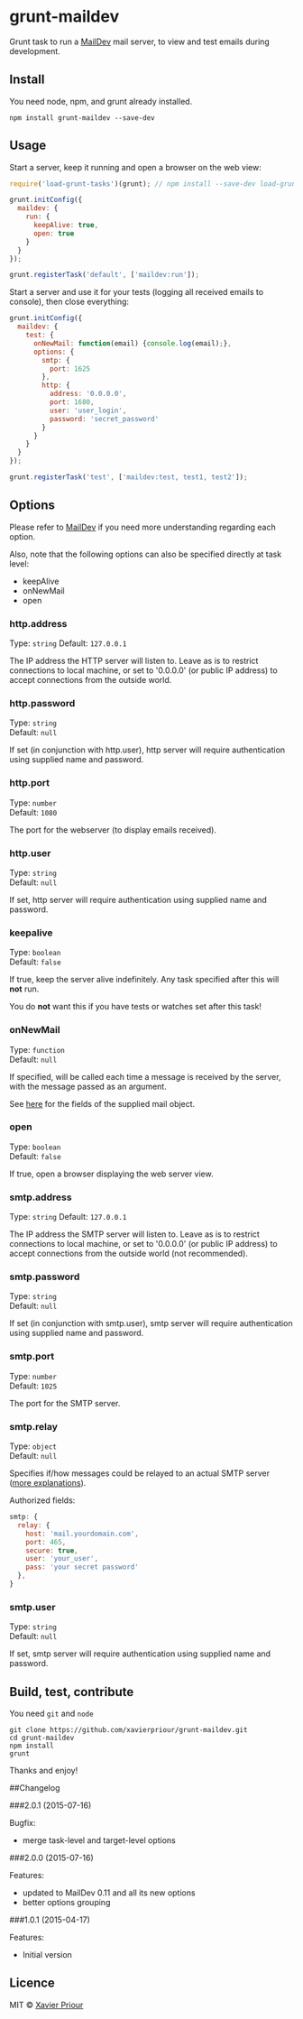 # grunt-maildev
Grunt task to run a [MailDev](https://github.com/djfarrelly/MailDev)
mail server, to view and test emails during development.

## Install
You need node, npm, and grunt already installed.

```
npm install grunt-maildev --save-dev
```

## Usage

Start a server, keep it running and open a browser on the web view:
```javascript
require('load-grunt-tasks')(grunt); // npm install --save-dev load-grunt-tasks

grunt.initConfig({
  maildev: {
    run: {
      keepAlive: true,
      open: true
    }
  }
});

grunt.registerTask('default', ['maildev:run']);
```


Start a server and use it for your tests (logging all received emails to console),
then close everything:
```javascript
grunt.initConfig({
  maildev: {
    test: {
      onNewMail: function(email) {console.log(email);},
      options: {
        smtp: {
          port: 1625
        },
        http: {
          address: '0.0.0.0',
          port: 1680,
          user: 'user_login',
          password: 'secret_password'
        }
      }
    }
  }
});

grunt.registerTask('test', ['maildev:test, test1, test2']);
```


## Options

Please refer to [MailDev](https://github.com/djfarrelly/MailDev)
if you need more understanding regarding each option.

Also, note that the following options can also be specified directly at task level:

- keepAlive
- onNewMail
- open

### http.address

Type: `string`
Default: `127.0.0.1`

The IP address the HTTP server will listen to.
Leave as is to restrict connections to local machine,
or set to '0.0.0.0' (or public IP address)
to accept connections from the outside world.

### http.password

Type: `string`  
Default: `null`

If set (in conjunction with http.user),
http server will require authentication using supplied name and password.

### http.port

Type: `number`  
Default: `1080`

The port for the webserver (to display emails received).

### http.user

Type: `string`  
Default: `null`

If set, http server will require authentication using supplied name and password.

### keepalive

Type: `boolean`  
Default: `false`

If true, keep the server alive indefinitely.
Any task specified after this will **not** run.

You do **not** want this if you have tests or watches set after this task! 

### onNewMail

Type: `function`  
Default: `null`

If specified, will be called each time a message is received by the server,
with the message passed as an argument.

See [here](https://github.com/djfarrelly/MailDev/blob/master/docs/rest.md#example-email-response)
for the fields of the supplied mail object.

### open

Type: `boolean`  
Default: `false`

If true, open a browser displaying the web server view.

### smtp.address

Type: `string`
Default: `127.0.0.1`

The IP address the SMTP server will listen to.
Leave as is to restrict connections to local machine,
or set to '0.0.0.0' (or public IP address)
to accept connections from the outside world (not recommended).

### smtp.password

Type: `string`  
Default: `null`

If set (in conjunction with smtp.user),
smtp server will require authentication using supplied name and password.

### smtp.port

Type: `number`  
Default: `1025`

The port for the SMTP server.

### smtp.relay

Type: `object`  
Default: `null`

Specifies if/how messages could be relayed to an actual SMTP server
([more explanations](https://github.com/djfarrelly/MailDev#outgoing-email)).

Authorized fields:

```javascript
smtp: {
  relay: {
    host: 'mail.yourdomain.com',
    port: 465,
    secure: true,
    user: 'your_user',
    pass: 'your secret password'
  },
}
```

### smtp.user

Type: `string`  
Default: `null`

If set, smtp server will require authentication using supplied name and password.


## Build, test, contribute
You need `git` and `node`

```
git clone https://github.com/xavierpriour/grunt-maildev.git
cd grunt-maildev
npm install
grunt
```

Thanks and enjoy!

##Changelog

###2.0.1 (2015-07-16)

Bugfix:

- merge task-level and target-level options

###2.0.0 (2015-07-16)

Features:

- updated to MailDev 0.11 and all its new options
- better options grouping

###1.0.1 (2015-04-17)

Features:

- Initial version

## Licence

MIT © [Xavier Priour](https://github.com/xavierpriour)
